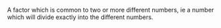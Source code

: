 A factor which is common to two or more different numbers, ie a number
which will divide exactly into the different numbers.
